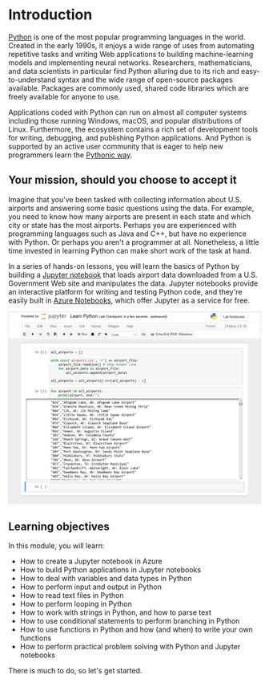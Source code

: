 # Introduction

[Python](https://en.wikipedia.org/wiki/Python_(programming_language)) is one of the most popular programming languages in the world. Created in the early 1990s, it enjoys a wide range of uses from automating repetitive tasks and writing Web applications to building machine-learning models and implementing neural networks. Researchers, mathematicians, and data scientists in particular find Python alluring due to its rich and easy-to-understand syntax and the wide range of open-source packages available. Packages are commonly used, shared code libraries which are freely available for anyone to use.

Applications coded with Python can run on almost all computer systems including those running Windows, macOS, and popular distributions of Linux. Furthermore, the ecosystem contains a rich set of development tools for writing, debugging, and publishing Python applications. And Python is supported by an active user community that is eager to help new programmers learn the [Pythonic way](https://docs.python-guide.org/writing/style/).

## Your mission, should you choose to accept it

Imagine that you've been tasked with collecting information about U.S. airports and answering some basic questions using the data. For example, you need to know how many airports are present in each state and which city or state has the most airports. Perhaps you are experienced with programming languages such as Java and C++, but have no experience with Python. Or perhaps you aren't a programmer at all. Nonetheless, a little time invested in learning Python can make short work of the task at hand.

In a series of hands-on lessons, you will learn the basics of Python by building a [Jupyter notebook](http://jupyter.org/) that loads airport data downloaded from a U.S. Government Web site and manipulates the data. Jupyter notebooks provide an interactive platform for writing and testing Python code, and they're easily built in [Azure Notebooks](https://notebooks.azure.com/), which offer Jupyter as a service for free.

![](media/initial-notebook-3.png)

## Learning objectives

In this module, you will learn:

- How to create a Jupyter notebook in Azure
- How to build Python applications in Jupyter notebooks
- How to deal with variables and data types in Python
- How to perform input and output in Python
- How to read text files in Python
- How to perform looping in Python
- How to work with strings in Python, and how to parse text
- How to use conditional statements to perform branching in Python
- How to use functions in Python and how (and when) to write your own functions
- How to perform practical problem solving with Python and Jupyter notebooks

There is much to do, so let's get started.